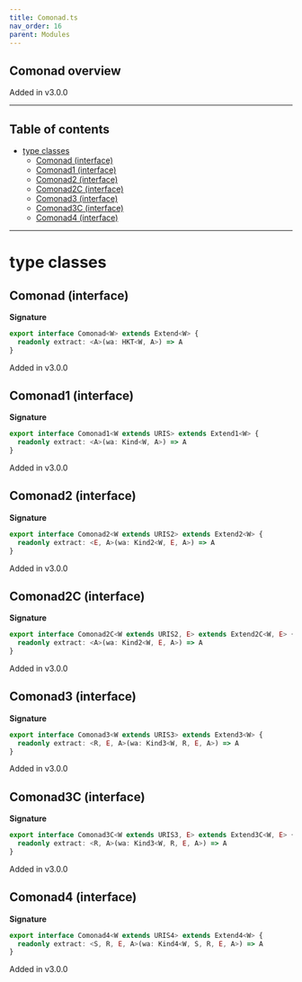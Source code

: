 ```yaml
---
title: Comonad.ts
nav_order: 16
parent: Modules
---
```


## Comonad overview

Added in v3.0.0

---

<h2 class="text-delta">Table of contents</h2>

- [type classes](#type-classes)
  - [Comonad (interface)](#comonad-interface)
  - [Comonad1 (interface)](#comonad1-interface)
  - [Comonad2 (interface)](#comonad2-interface)
  - [Comonad2C (interface)](#comonad2c-interface)
  - [Comonad3 (interface)](#comonad3-interface)
  - [Comonad3C (interface)](#comonad3c-interface)
  - [Comonad4 (interface)](#comonad4-interface)

---

# type classes

## Comonad (interface)

**Signature**

```ts
export interface Comonad<W> extends Extend<W> {
  readonly extract: <A>(wa: HKT<W, A>) => A
}
```

Added in v3.0.0

## Comonad1 (interface)

**Signature**

```ts
export interface Comonad1<W extends URIS> extends Extend1<W> {
  readonly extract: <A>(wa: Kind<W, A>) => A
}
```

Added in v3.0.0

## Comonad2 (interface)

**Signature**

```ts
export interface Comonad2<W extends URIS2> extends Extend2<W> {
  readonly extract: <E, A>(wa: Kind2<W, E, A>) => A
}
```

Added in v3.0.0

## Comonad2C (interface)

**Signature**

```ts
export interface Comonad2C<W extends URIS2, E> extends Extend2C<W, E> {
  readonly extract: <A>(wa: Kind2<W, E, A>) => A
}
```

Added in v3.0.0

## Comonad3 (interface)

**Signature**

```ts
export interface Comonad3<W extends URIS3> extends Extend3<W> {
  readonly extract: <R, E, A>(wa: Kind3<W, R, E, A>) => A
}
```

Added in v3.0.0

## Comonad3C (interface)

**Signature**

```ts
export interface Comonad3C<W extends URIS3, E> extends Extend3C<W, E> {
  readonly extract: <R, A>(wa: Kind3<W, R, E, A>) => A
}
```

Added in v3.0.0

## Comonad4 (interface)

**Signature**

```ts
export interface Comonad4<W extends URIS4> extends Extend4<W> {
  readonly extract: <S, R, E, A>(wa: Kind4<W, S, R, E, A>) => A
}
```

Added in v3.0.0

